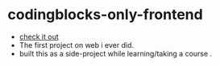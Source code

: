 # codingblocks-only-frontend

- [check it out](https://pg07codes.github.io/codingblocks-only-frontend-/)
- The first project on web i ever did.
- built this as a side-project while learning/taking a course .


